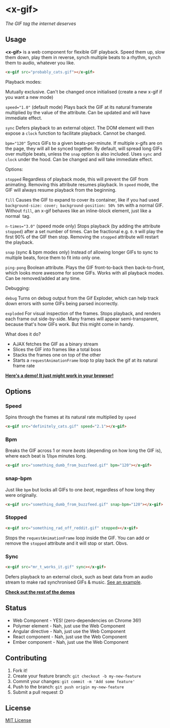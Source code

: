 # &lt;x-gif&gt;

_The GIF tag the internet deserves_

## Usage

**&lt;x-gif&gt;** is a web component for flexible GIF playback. Speed them up, slow them down, play them in reverse, synch multiple beats to a rhythm, synch them to audio, whatever you like.

```html
<x-gif src="probably_cats.gif"></x-gif>
```

Playback modes:

Mutually exclusive. Can't be changed once initialised (create a new x-gif if you want a new mode)

`speed="1.0"` (default mode)
Plays back the GIF at its natural framerate multiplied by the value of the attribute. Can be updated and will have immediate effect.

`sync`
Defers playback to an external object. The DOM element will then expose a `clock` function to facilitate playback. Cannot be changed.

`bpm="120"`
Syncs GIFs to a given beats-per-minute. If multiple x-gifs are on the page, they will all be synced together. By default, will spread long GIFs over multiple beats, unless the `snap` option is also included. Uses `sync` and `clock` under the hood. Can be changed and will take immediate effect.

Options:

`stopped`
Regardless of playback mode, this will prevent the GIF from animating. Removing this attribute resumes playback. In `speed` mode, the GIF will always resume playback from the beginning.

`fill`
Causes the GIF to expand to cover its container, like if you had used `background-size: cover; background-position: 50% 50%` with a normal GIF. Without `fill`, an x-gif behaves like an inline-block element, just like a normal <img> tag.

`n-times="3.0"` (speed mode only)
Stops playback (by adding the attribute `stopped`) after a set number of times. Can be fractional e.g. `0.9` will play the first 90% of the GIF then stop. Removing the `stopped` attribute will restart the playback.

`snap` (sync & bpm modes only)
Instead of allowing longer GIFs to sync to multiple beats, force them to fit into only one.

`ping-pong`
Boolean attribute. Plays the GIF front-to-back then back-to-front, which looks more awesome for some GIFs. Works with all playback modes. Can be removed/added at any time.

Debugging:

`debug`
Turns on debug output from the Gif Exploder, which can help track down errors with some GIFs being parsed incorrectly.

`exploded`
For visual inspection of the frames. Stops playback, and renders each frame out side-by-side. Many frames will appear semi-transparent, because that's how GIFs work. But this might come in handy.

What does it do?

* AJAX fetches the GIF as a binary stream
* Slices the GIF into frames like a total boss
* Stacks the frames one on top of the other
* Starts a `requestAnimationFrame` loop to play back the gif at its natural frame rate

**[Here's a demo! It just might work in your browser!](http://geelen.github.io/x-gif)**

## Options

### Speed

Spins through the frames at its natural rate multiplied by `speed`

```html
<x-gif src="definitely_cats.gif" speed="2.1"></x-gif>
```

### Bpm

Breaks the GIF across 1 or more _beats_ (depending on how long the GIF is), where each beat is 1/`bpm` minutes long.

```html
<x-gif src="something_dumb_from_buzzfeed.gif" bpm="120"></x-gif>
```

### snap-bpm

Just like `bpm` but locks all GIFs to one _beat_, regardless of how long they were originally.

```html
<x-gif src="something_dumb_from_buzzfeed.gif" snap-bpm="120"></x-gif>
```

### Stopped

```html
<x-gif src="something_rad_off_reddit.gif" stopped></x-gif>
```

Stops the `requestAnimationFrame` loop inside the GIF. You can add or remove the `stopped` attribute and it will stop or start. Obvs.


### Sync

```html
<x-gif src="mr_t_works_it.gif" sync></x-gif>
```

Defers playback to an external clock, such as beat data from an audio stream to make rad synchronised GIFs & music. [See an example](http://geelen.github.io/x-gif/demos/audio.html).

**[Check out the rest of the demos](http://geelen.github.io/x-gif)**

## Status

* Web Component - YES! (zero-dependencies on Chrome 36!)
* Polymer element - Nah, just use the Web Component
* Angular directive - Nah, just use the Web Component
* React component - Nah, just use the Web Component
* Ember component - Nah, just use the Web Component

## Contributing

1. Fork it!
2. Create your feature branch: `git checkout -b my-new-feature`
3. Commit your changes: `git commit -m 'Add some feature'`
4. Push to the branch: `git push origin my-new-feature`
5. Submit a pull request :D

## License

[MIT License](http://opensource.org/licenses/MIT)
